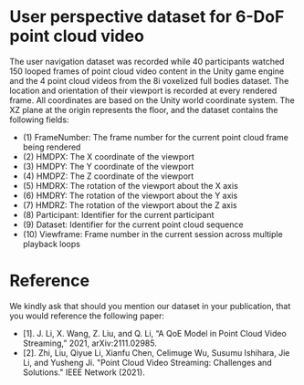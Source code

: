 # User perspective dataset for 6-DoF point cloud video
The user navigation dataset was recorded while 40 participants watched 150 looped frames of point cloud video content in the Unity game engine and the 4 point cloud videos from the 8i voxelized full bodies dataset. The location and orientation of their viewport is recorded at every rendered frame. All coordinates are based on the Unity world coordinate system. The XZ plane at the origin represents the floor, and the dataset contains the following fields:

* (1) FrameNumber: The frame number for the current point cloud frame being rendered
* (2) HMDPX: The X coordinate of the viewport
* (3) HMDPY: The Y coordinate of the viewport
* (4) HMDPZ: The Z coordinate of the viewport
* (5) HMDRX: The rotation of the viewport about the X axis
* (6) HMDRY: The rotation of the viewport about the Y axis
* (7) HMDRZ: The rotation of the viewport about the Z axis
* (8) Participant: Identifier for the current participant
* (9) Dataset: Identifier for the current point cloud sequence
* (10) Viewframe: Frame number in the current session across multiple playback loops

# Reference
We kindly ask that should you mention our dataset in your publication, that you would reference the following paper:
* [1]. J. Li, X. Wang, Z. Liu, and Q. Li, “A QoE Model in Point Cloud Video Streaming,” 2021, arXiv:2111.02985.
* [2]. Zhi, Liu, Qiyue Li, Xianfu Chen, Celimuge Wu, Susumu Ishihara, Jie Li, and Yusheng Ji. "Point Cloud Video Streaming: Challenges and Solutions." IEEE Network (2021). 

